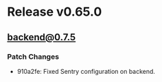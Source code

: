 # Release v0.65.0

## backend@0.7.5

### Patch Changes

- 910a2fe: Fixed Sentry configuration on backend.
